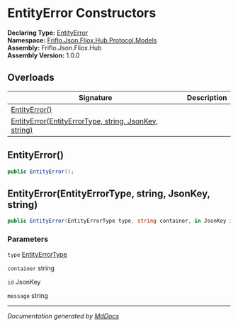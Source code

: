﻿<!--  
  <auto-generated>   
    The contents of this file were generated by a tool.  
    Changes to this file may be list if the file is regenerated  
  </auto-generated>   
-->

# EntityError Constructors

**Declaring Type:** [EntityError](../index.md)  
**Namespace:** [Friflo.Json.Fliox.Hub.Protocol.Models](../../index.md)  
**Assembly:** Friflo.Json.Fliox.Hub  
**Assembly Version:** 1.0.0

## Overloads

| Signature                                                                                                  | Description |
| ---------------------------------------------------------------------------------------------------------- | ----------- |
| [EntityError()](#entityerror)                                                                              |             |
| [EntityError(EntityErrorType, string, JsonKey, string)](#entityerrorentityerrortype-string-jsonkey-string) |             |

## EntityError()

```csharp
public EntityError();
```

## EntityError(EntityErrorType, string, JsonKey, string)

```csharp
public EntityError(EntityErrorType type, string container, in JsonKey id, string message);
```

### Parameters

`type`  [EntityErrorType](../../EntityErrorType/index.md)

`container`  string

`id`  JsonKey

`message`  string

___

*Documentation generated by [MdDocs](https://github.com/ap0llo/mddocs)*
